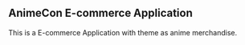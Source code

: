 ## AnimeCon E-commerce Application

This is a E-commerce Application with theme as anime merchandise. 
